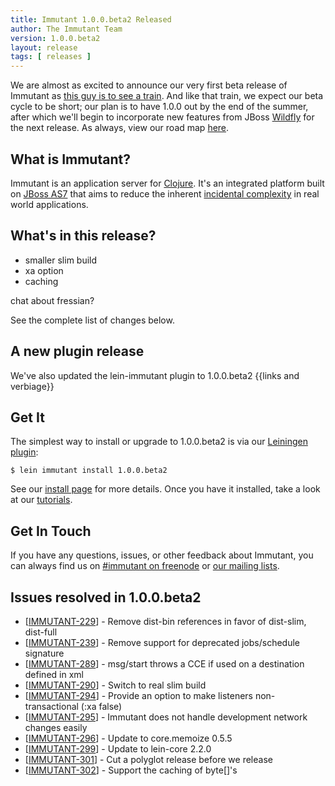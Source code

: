 ```yaml
---
title: Immutant 1.0.0.beta2 Released
author: The Immutant Team
version: 1.0.0.beta2
layout: release
tags: [ releases ]
---
```


We are almost as excited to announce our very first beta release of
Immutant as
[this guy is to see a train](http://www.youtube.com/watch?v=6lutNECOZFw#t=7s).
And like that train, we expect our beta cycle to be short; our plan is
to have 1.0.0 out by the end of the summer, after which we'll begin to
incorporate new features from JBoss [Wildfly](http://www.wildfly.org)
for the next release. As always, view our road map
[here](https://issues.jboss.org/browse/IMMUTANT).

## What is Immutant?

Immutant is an application server for [Clojure](http://clojure.org).
It's an integrated platform built on
[JBoss AS7](http://www.jboss.org/as7) that aims to reduce the inherent
[incidental complexity](http://en.wikipedia.org/wiki/Accidental_complexity)
in real world applications.

## What's in this release?

* smaller slim build
* xa option
* caching

chat about fressian?

See the complete list of changes below.

## A new plugin release

We've also updated the lein-immutant plugin to 1.0.0.beta2 {{links and verbiage}}

## Get It

The simplest way to install or upgrade to 1.0.0.beta2 is via our
[Leiningen plugin](https://clojars.org/lein-immutant):

    $ lein immutant install 1.0.0.beta2

See our [install page](/install/) for more details. Once you have it
installed, take a look at our [tutorials](/tutorials/).

## Get In Touch

If you have any questions, issues, or other feedback about Immutant,
you can always find us on [#immutant on freenode](/community/) or
[our mailing lists](/community/mailing_lists). 

## Issues resolved in 1.0.0.beta2

<ul>
<li>[<a href='https://issues.jboss.org/browse/IMMUTANT-229'>IMMUTANT-229</a>] -         Remove dist-bin references in favor of dist-slim, dist-full</li>
<li>[<a href='https://issues.jboss.org/browse/IMMUTANT-239'>IMMUTANT-239</a>] -         Remove support for deprecated jobs/schedule signature</li>
<li>[<a href='https://issues.jboss.org/browse/IMMUTANT-289'>IMMUTANT-289</a>] -         msg/start throws a CCE if used on a destination defined in xml</li>
<li>[<a href='https://issues.jboss.org/browse/IMMUTANT-290'>IMMUTANT-290</a>] -         Switch to real slim build</li>
<li>[<a href='https://issues.jboss.org/browse/IMMUTANT-294'>IMMUTANT-294</a>] -         Provide an option to make listeners non-transactional (:xa false)</li>
<li>[<a href='https://issues.jboss.org/browse/IMMUTANT-295'>IMMUTANT-295</a>] -         Immutant does not handle development network changes easily</li>
<li>[<a href='https://issues.jboss.org/browse/IMMUTANT-296'>IMMUTANT-296</a>] -         Update to core.memoize 0.5.5</li>
<li>[<a href='https://issues.jboss.org/browse/IMMUTANT-299'>IMMUTANT-299</a>] -         Update to lein-core 2.2.0</li>
<li>[<a href='https://issues.jboss.org/browse/IMMUTANT-301'>IMMUTANT-301</a>] -         Cut a polyglot release before we release</li>
<li>[<a href='https://issues.jboss.org/browse/IMMUTANT-302'>IMMUTANT-302</a>] -         Support the caching of byte[]&#39;s</li>
</ul>
